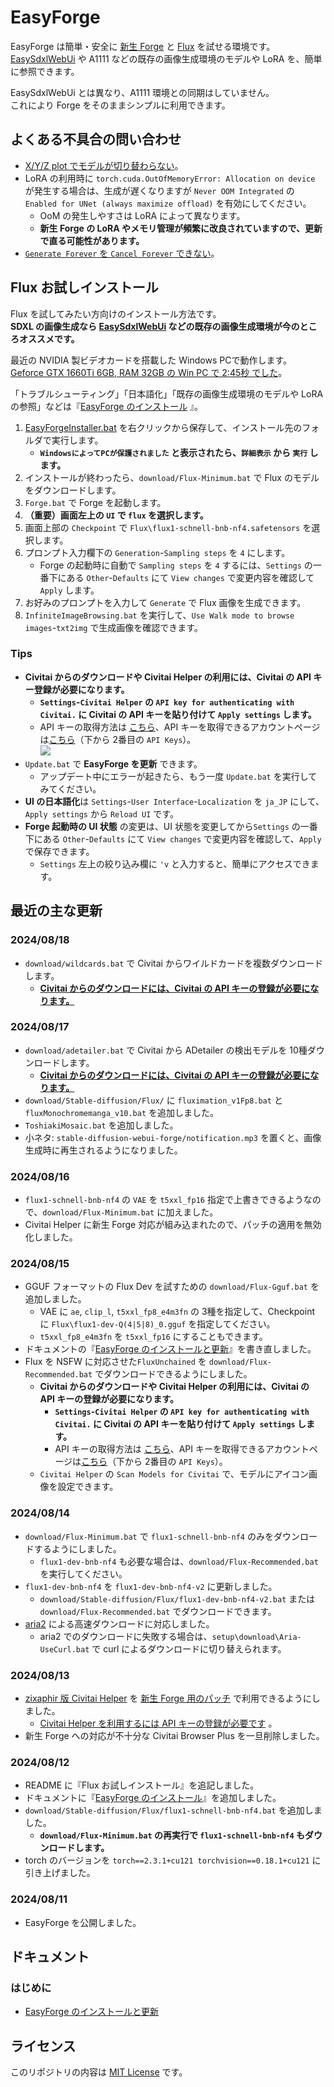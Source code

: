 ﻿# EasyForge

EasyForge は簡単・安全に [新生 Forge](https://github.com/lllyasviel/stable-diffusion-webui-forge) と [Flux](https://blackforestlabs.ai/) を試せる環境です。  
[EasySdxlWebUi](https://github.com/Zuntan03/EasySdxlWebUi) や A1111 などの既存の画像生成環境のモデルや LoRA を、簡単に参照できます。

EasySdxlWebUi とは異なり、A1111 環境との同期はしていません。  
これにより Forge をそのままシンプルに利用できます。

## よくある不具合の問い合わせ

- [X/Y/Z plot でモデルが切り替わらない](https://github.com/lllyasviel/stable-diffusion-webui-forge/issues?q=is%3Aissue+is%3Aopen+X%2FY%2FZ+Plot)。
- LoRA の利用時に `torch.cuda.OutOfMemoryError: Allocation on device` が発生する場合は、生成が遅くなりますが `Never OOM Integrated` の `Enabled for UNet (always maximize offload)` を有効にしてください。
	- OoM の発生しやすさは LoRA によって異なります。
	- **新生 Forge の LoRA やメモリ管理が頻繁に改良されていますので、更新で直る可能性があります。**
- [`Generate Forever` を `Cancel Forever` できない](https://github.com/lllyasviel/stable-diffusion-webui-forge/issues?q=is%3Aissue+is%3Aopen+Generate+forever)。

## Flux お試しインストール

Flux を試してみたい方向けのインストール方法です。  
**SDXL の画像生成なら [EasySdxlWebUi](https://github.com/Zuntan03/EasySdxlWebUi) などの既存の画像生成環境が今のところオススメです。**

最近の NVIDIA 製ビデオカードを搭載した Windows PCで動作します。  
[Geforce GTX 1660Ti 6GB, RAM 32GB の Win PC で 2:45秒 でした](https://x.com/Zuntan03/status/1823141918160945222)。

「トラブルシューティング」「日本語化」「既存の画像生成環境のモデルや LoRA の参照」などは『[EasyForge のインストール](https://github.com/Zuntan03/EasyForge/wiki/EasyForge-%E3%81%AE%E3%82%A4%E3%83%B3%E3%82%B9%E3%83%88%E3%83%BC%E3%83%AB) 』。  

1. [EasyForgeInstaller.bat](https://github.com/Zuntan03/EasyForge/raw/main/setup/install/EasyForgeInstaller.bat?ver=1) を右クリックから保存して、インストール先のフォルダで実行します。
	- **`WindowsによってPCが保護されました` と表示されたら、`詳細表示` から `実行` します。**
1. インストールが終わったら、`download/Flux-Minimum.bat` で Flux のモデルをダウンロードします。
1. `Forge.bat` で Forge を起動します。  
1. **（重要）画面左上の `UI` で `flux` を選択します。**
1. 画面上部の `Checkpoint` で `Flux\flux1-schnell-bnb-nf4.safetensors` を選択します。
1. プロンプト入力欄下の `Generation`-`Sampling steps` を `4` にします。
	- Forge の起動時に自動で `Sampling steps` を `4` するには、`Settings` の一番下にある `Other`-`Defaults` にて `View changes` で変更内容を確認して `Apply` します。
1. お好みのプロンプトを入力して `Generate` で Flux 画像を生成できます。
1. `InfiniteImageBrowsing.bat` を実行して、`Use Walk mode to browse images`-`txt2img` で生成画像を確認できます。

### Tips

- **Civitai からのダウンロードや Civitai Helper の利用には、Civitai の API キー登録が必要になります。**
	- **`Settings`-`Civitai Helper` の `API key for authenticating with Civitai.` に Civitai の API キーを貼り付けて `Apply settings` します。**
	- API キーの取得方法は [こちら](https://github.com/zixaphir/Stable-Diffusion-Webui-Civitai-Helper/wiki/Civitai-API-Key)、API キーを取得できるアカウントページは[こちら](https://civitai.com/user/account)（下から 2番目の `API Keys`）。  
	![](https://raw.githubusercontent.com/wiki/Zuntan03/EasyForge/setup/CivitaiApiKeyHalf.png)
- `Update.bat` で **EasyForge を更新** できます。  
	- アップデート中にエラーが起きたら、もう一度 `Update.bat` を実行してみてください。
- **UI の日本語化**は `Settings`-`User Interface`-`Localization` を `ja_JP` にして、`Apply settings` から `Reload UI` です。
- **Forge 起動時の UI 状態** の変更は、UI 状態を変更してから`Settings` の一番下にある `Other`-`Defaults` にて `View changes` で変更内容を確認して、`Apply` で保存できます。
	- `Settings` 左上の絞り込み欄に `'v` と入力すると、簡単にアクセスできます。

## 最近の主な更新

### 2024/08/18

- `download/wildcards.bat` で Civitai からワイルドカードを複数ダウンロードします。
	- **[Civitai からのダウンロードには、Civitai の API キーの登録が必要になります。](https://github.com/Zuntan03/EasyForge/wiki/EasyForge-%E3%81%AE%E3%82%A4%E3%83%B3%E3%82%B9%E3%83%88%E3%83%BC%E3%83%AB%E3%81%A8%E6%9B%B4%E6%96%B0#%E3%83%A2%E3%83%87%E3%83%AB%E3%82%84-lora-%E3%81%AE%E3%83%80%E3%82%A6%E3%83%B3%E3%83%AD%E3%83%BC%E3%83%89)**

### 2024/08/17

- `download/adetailer.bat` で Civitai から ADetailer の検出モデルを 10種ダウンロードします。
	- **[Civitai からのダウンロードには、Civitai の API キーの登録が必要になります。](https://github.com/Zuntan03/EasyForge/wiki/EasyForge-%E3%81%AE%E3%82%A4%E3%83%B3%E3%82%B9%E3%83%88%E3%83%BC%E3%83%AB%E3%81%A8%E6%9B%B4%E6%96%B0#%E3%83%A2%E3%83%87%E3%83%AB%E3%82%84-lora-%E3%81%AE%E3%83%80%E3%82%A6%E3%83%B3%E3%83%AD%E3%83%BC%E3%83%89)**
- `download/Stable-diffusion/Flux/` に `fluximation_v1Fp8.bat` と `fluxMonochromemanga_v10.bat` を追加しました。
- `ToshiakiMosaic.bat` を追加しました。
- 小ネタ: `stable-diffusion-webui-forge/notification.mp3` を置くと、画像生成時に再生されるようになりました。

### 2024/08/16

- `flux1-schnell-bnb-nf4` の `VAE` を `t5xxl_fp16` 指定で上書きできるようなので、`download/Flux-Minimum.bat` に加えました。
- Civitai Helper に新生 Forge 対応が組み込まれたので、パッチの適用を無効化しました。

### 2024/08/15

- GGUF フォーマットの Flux Dev を試すための `download/Flux-Gguf.bat` を追加しました。
	- VAE に `ae`, `clip_l`, `t5xxl_fp8_e4m3fn` の 3種を指定して、Checkpoint に `Flux\flux1-dev-Q(4|5|8)_0.gguf` を指定してください。
	- `t5xxl_fp8_e4m3fn` を `t5xxl_fp16` にすることもできます。
- ドキュメントの『[EasyForge のインストールと更新](https://github.com/Zuntan03/EasyForge/wiki/EasyForge-%E3%81%AE%E3%82%A4%E3%83%B3%E3%82%B9%E3%83%88%E3%83%BC%E3%83%AB%E3%81%A8%E6%9B%B4%E6%96%B0)』を書き直しました。
- Flux を NSFW に対応させた`FluxUnchained` を `download/Flux-Recommended.bat` でダウンロードできるようにしました。
	- **Civitai からのダウンロードや Civitai Helper の利用には、Civitai の API キーの登録が必要になります。**
		- **`Settings`-`Civitai Helper` の `API key for authenticating with Civitai.` に Civitai の API キーを貼り付けて `Apply settings` します。**
		- API キーの取得方法は [こちら](https://github.com/zixaphir/Stable-Diffusion-Webui-Civitai-Helper/wiki/Civitai-API-Key)、API キーを取得できるアカウントページは[こちら](https://civitai.com/user/account)（下から 2番目の `API Keys`）。  
	- `Civitai Helper` の `Scan Models for Civitai` で、モデルにアイコン画像を設定できます。

### 2024/08/14

- `download/Flux-Minimum.bat` で `flux1-schnell-bnb-nf4` のみをダウンロードするようにしました。
	- `flux1-dev-bnb-nf4` も必要な場合は、`download/Flux-Recommended.bat` を実行してください。
- `flux1-dev-bnb-nf4` を `flux1-dev-bnb-nf4-v2` に更新しました。
	- `download/Stable-diffusion/Flux/flux1-dev-bnb-nf4-v2.bat` または `download/Flux-Recommended.bat` でダウンロードできます。
- [aria2](https://aria2.github.io/) による高速ダウンロードに対応しました。
	- aria2 でのダウンロードに失敗する場合は、`setup\download\Aria-UseCurl.bat` で curl によるダウンロードに切り替えられます。

### 2024/08/13

- [zixaphir 版 Civitai Helper](https://github.com/zixaphir/Stable-Diffusion-Webui-Civitai-Helper) を [新生 Forge 用のパッチ](https://github.com/zixaphir/Stable-Diffusion-Webui-Civitai-Helper/pull/124) で利用できるようにしました。
	- [Civitai Helper を利用するには API キーの登録が必要です](https://github.com/Zuntan03/EasySdxlWebUi/wiki/%E3%83%A2%E3%83%87%E3%83%AB%E3%82%84-LoRA-%E3%81%AE%E8%BF%BD%E5%8A%A0#civitai-%E3%81%8B%E3%82%89%E3%83%A2%E3%83%87%E3%83%AB%E3%82%84-lora-%E3%82%92%E8%BF%BD%E5%8A%A0) 。
- 新生 Forge への対応が不十分な Civitai Browser Plus を一旦削除しました。

### 2024/08/12

- README に『Flux お試しインストール』を追記しました。
- ドキュメントに『[EasyForge のインストール](https://github.com/Zuntan03/EasyForge/wiki/EasyForge-%E3%81%AE%E3%82%A4%E3%83%B3%E3%82%B9%E3%83%88%E3%83%BC%E3%83%AB)』を追加しました。
- `download/Stable-diffusion/Flux/flux1-schnell-bnb-nf4.bat` を追加しました。
	- **`download/Flux-Minimum.bat` の再実行で `flux1-schnell-bnb-nf4` もダウンロードします。**
- torch のバージョンを `torch==2.3.1+cu121 torchvision==0.18.1+cu121` に引き上げました。

### 2024/08/11

- EasyForge を公開しました。

## ドキュメント

### はじめに

- [EasyForge のインストールと更新](https://github.com/Zuntan03/EasyForge/wiki/EasyForge-%E3%81%AE%E3%82%A4%E3%83%B3%E3%82%B9%E3%83%88%E3%83%BC%E3%83%AB%E3%81%A8%E6%9B%B4%E6%96%B0)

## ライセンス

このリポジトリの内容は [MIT License](./LICENSE.txt) です。
